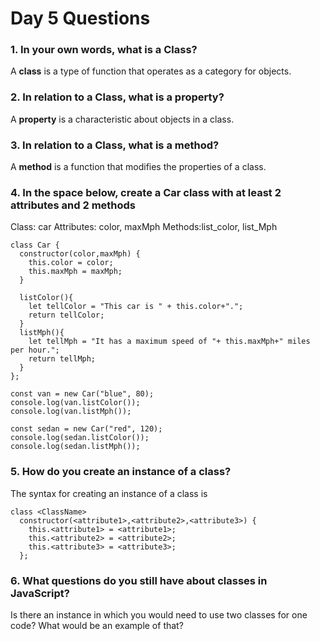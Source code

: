 # Day 5 Questions

### 1. In your own words, what is a Class?

A **class** is a type of function that operates as a category for objects.


### 2. In relation to a Class, what is a property?

A **property** is a characteristic about objects in a class.


### 3. In relation to a Class, what is a method?

A **method** is a function that modifies the properties of a class.

### 4. In the space below, create a Car class with at least 2 attributes and 2 methods

Class: car
Attributes: color, maxMph
Methods:list_color, list_Mph

```
class Car {
  constructor(color,maxMph) {
    this.color = color;
    this.maxMph = maxMph;
  }

  listColor(){
    let tellColor = "This car is " + this.color+".";
    return tellColor;
  }
  listMph(){
    let tellMph = "It has a maximum speed of "+ this.maxMph+" miles per hour.";
    return tellMph;
  }
};

const van = new Car("blue", 80);
console.log(van.listColor());
console.log(van.listMph());

const sedan = new Car("red", 120);
console.log(sedan.listColor());
console.log(sedan.listMph());
```


### 5. How do you create an instance of a class?

The syntax for creating an instance of a class is

```
class <ClassName>
  constructor(<attribute1>,<attribute2>,<attribute3>) {
    this.<attribute1> = <attribute1>;
    this.<attribute2> = <attribute2>;
    this.<attribute3> = <attribute3>;
  };
  ```


### 6. What questions do you still have about classes in JavaScript?

Is there an instance in which you would need to use two classes for one code? What would be an example of that?
